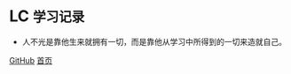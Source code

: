 # LC <small>学习记录</small>

<!-- > 记录 -->

- 人不光是靠他生来就拥有一切，而是靠他从学习中所得到的一切来造就自己。

[GitHub](https://github.com/lc784282840)
[首页](https://github.com/lc784282840)

<!-- 背景图片 -->
<!-- ![](_media/picture.png) -->

<!-- 背景色 -->
<!-- ![color](#f0f0f0) -->